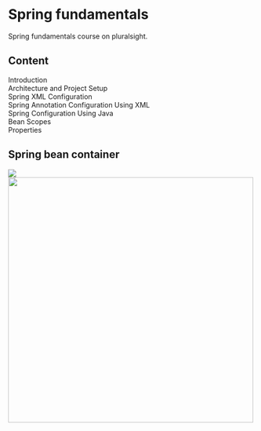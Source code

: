 # Spring fundamentals 

Spring fundamentals course on pluralsight.

## Content
Introduction<br>
Architecture and Project Setup<br>
Spring XML Configuration<br>
Spring Annotation Configuration Using XML<br>
Spring Configuration Using Java<br>
Bean Scopes<br>
Properties<br>


## Spring bean container
<img src="https://supundharmarathne.files.wordpress.com/2013/07/spring-egitimi.png?w=720"/>
<img style="width: 500px; margin: 1px solid black;" src="https://media.springernature.com/lw785/springer-static/image/chp%3A10.1007%2F978-1-4842-0808-3_2/MediaObjects/978-1-4842-0808-3_2_Fig1_HTML.jpg"/>

